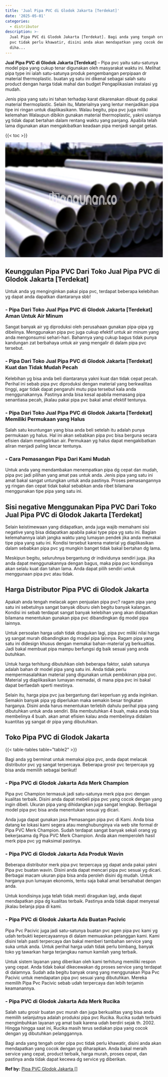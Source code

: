 ```yaml
---
title: 'Jual Pipa PVC di Glodok Jakarta [Terdekat]'
date: '2025-05-01'
categories:
  - distributor
description: >-
  Jual Pipa PVC di Glodok Jakarta [Terdekat]. Bagi anda yang tengah order pipa
  pvc tidak perlu khawatir, disini anda akan mendapatkan yang cocok dengan yg
  diha...
---
```


**Jual Pipa PVC di Glodok Jakarta \[Terdekat\]** – Pipa pvc yaitu satu-satunya model pipa yang cukup tenar digunakan oleh masyarakat waktu ini. Melihat pipa type ini ialah satu-satunya produk pengembangan perpipaan dr material thermoplastic. buatan yg satu ini dikenal sebagai salah satu product dengan harga tidak mahal dan budget Pengaplikasian instalasi yg mudah.

Jenis pipa yang satu ini tahan terhadap karat dikarenakan dibuat dg pakai material thermoplastic. Selain itu, Materialnya yang lentur menjadikan pipa tipe ini ringan untuk diaplikasikann. Walau begitu, pipa pvc juga miliki kelemahan Walaupun dibikin gunakan material thermoplastic, yakni usianya yg tidak dapat bertahan dalam rentang waktu yang panjang. Apabila telah lama digunakan akan mengakibatkan keadaan pipa menjadi sangat getas.

{{< toc >}}

![Jual Pipa PVC di Glodok Jakarta [Terdekat]](/images/jaul-pipa-pvc-06.png)

## Keunggulan Pipa PVC Dari Toko Jual Pipa PVC di Glodok Jakarta \[Terdekat\]

Untuk anda yg menginginkan pakai pipa pvc, terdapat beberapa kelebihan yg dapat anda dapatkan diantaranya sbb!

### \- Pipa Dari Toko Jual Pipa PVC di Glodok Jakarta \[Terdekat\] Aman Untuk Air Minum

Sangat banyak air yg diproduksi oleh perusahaan gunakan pipa-pipa yg dibelinya. Menggunakan pipa pvc juga cukup efektif untuk air minum yang anda mengonsumsi sehari-hari. Bahannya yang cukup bagus tidak punya kandungan zat berbahaya untuk air yang mengalir di dalam pipa pvc tersebut.

### \- Pipa Dari Toko Jual Pipa PVC di Glodok Jakarta \[Terdekat\] Kuat dan Tidak Mudah Pecah

Kelebihan yg bisa anda beli diantaranya yakni kuat dan tidak cepat pecah. Perihal ini sebab pipa pvc diproduksi dengan material yang berkwalitas tinggi, agar tidak dapat pengaruhi mutu pipa tersebut kala anda menggunakannya. Pastinya anda bisa kesal apabila memasang pipa senantiasa pecah, jikalau pakai pipa pvc bakal amat efektif tentunya.

### \- Pipa Dari Toko Jual Pipa PVC di Glodok Jakarta \[Terdekat\] Memiliki Permukaan yang Halus

Salah satu keuntungan yang bisa anda beli setelah itu adalah punya permukaan yg halus. Hal ini akan sebabkan pipa pvc bisa berguna secara efisien dalam mengalirkan air. Permukaan yg halus dapat mengakibatkan aliran menjadi paling lancar tentunya.

### \- Cara Pemasangan Pipa Dari Kami Mudah

Untuk anda yang mendambakan menempatkan pipa dg cepat dan mudah, pipa pvc jadi pilihan yang amat pas untuk anda. Jenis pipa yang satu ini amat bakal sangat untungkan untuk anda pastinya. Proses pemasangannya yg ringan dan cepat tidak bakal sebabkan anda ribet bilamana menggunakan tipe pipa yang satu ini.

## Sisi negative Menggunakan Pipa PVC Dari Toko Jual Pipa PVC di Glodok Jakarta \[Terdekat\]

Selain keistimewaan yang didapatkan, anda juga wajib memahami sisi negative yang bisa didapatkan apabila pakai type pipa yg satu ini. Bagian kelemahannya ialah jangka waktu yang lumayan pendek jika anda memakai tipe pipa yang satu ini. Kondisi tersebut karena material yg diaplikasikan dalam sebabkan pipa pvc yg mungkin banget tidak bakal bertahan dg lama.

Meskipun begitu, seluruhnya bergantung dr individunya sendiri juga. jika anda dapat menggunakannya dengan bagus, maka pipa pvc kondisinya akan selalu kuat dan tahan lama. Anda dapat pilih sendiri untuk menggunaan pipa pvc atau tidak.

## Harga Distributor Pipa PVC di Glodok Jakarta

Apakah anda tengah melacak agen penjualan pipa pvc? ragam pipa yang satu ini sebetulnya sangat banyak diburu oleh begitu banyak kalangan. Kondisi ini sebab terdapat sangat banyak kelebihan yang akan didapatkan bilamana menentukan gunakan pipa pvc dibandingkan dg model pipa lainnya.

Untuk persoalan harga udah tidak diragukan lagi, pipa pvc miliki nilai harga yg sangat murah dibandingkan dg model pipa lainnya. Ragam pipa yang satu ini didesign khusus dengan memakai bahan-material yg berkualtias. Jadi bakal membuat pipa mampu berfungsi dg baik sesuai yang anda butuhkan.

Untuk harga terhitung dibutuhkan oleh beberapa faktor, salah satunya adalah bahan dr model pipa yang satu ini. Anda tidak perlu mempermasalahkan material yang digunakan untuk pembikinan pipa pvc. Material yg diaplikasikan lumayan memadai, di mana pipa pvc ini bakal dapat berfaedah sperti mestinya.

Selain itu, harga pipa pvc jua bergantung dari keperluan yg anda inginkan. Semakin banyak pipa yg diperlukan maka semakin besar tingkatan harganya. Disini anda harus menentukan terlebih dahulu perihal pipa yang dibutuhkan untuk anda sendiri. Bila membutuhkan 4 buah, maka anda bisa membelinya 4 buah. akan amat efisien kalau anda membelinya didalam kuantitas yg sangat dr pipa yang dibutuhkan.

## Toko Pipa PVC di Glodok Jakarta

{{< table-tables table="table2" >}}

Bagi anda yg berminat untuk memakai pipa pvc, anda dapat melacak distributor pvc yg sangat terpercaya. Beberapa grosir pvc terpercaya yg bisa anda memilih sebagai berikut!

### \- Pipa PVC di Glodok Jakarta Ada Merk Champion

Pipa pvc Champion termasuk jadi satu-satunya merk pipa pvc dengan kualitas terbaik. Disini anda dapat mebeli pipa pvc yang cocok dengan yang ingin dibeli. Ukuran pipa yang dihidangkan juga sangat lengkap. Berbagai model pipa pvc bisa anda menentukan sesuai yg dicari.

Anda juga dapat gunakan jasa Pemasangan pipa pvc di Kami. Anda bisa datang ke lokasi kami segera atau menghubunginya via web site formal dr Pipa PVC Merk Champion. Sudah terdapat sangat banyak sekali orang yg bekerjasama dg Pipa PVC Merk Champion. Anda akan memperoleh hasil merk pipa pvc yg maksimal pastinya.

### \- Pipa PVC di Glodok Jakarta Ada Produk Wavin

Beberapa distributor merk pipa pvc terpercaya yg dapat anda pakai yakni Pipa pvc buatan wavin. Disini anda dapat mencari pipa pvc sesuai yg dicari. Berbagai macam ukuran pipa bisa anda peroleh disini dg mudah. Untuk harganya pun lumayan ekonomis, tentu saja bakal amat bersahabat dengan anda.

Untuk kondisinya juga telah tidak mesti diragukan lagi, anda dapat mendapatkan pipa dg kualitas terbaik. Pastinya anda tidak dapat menyesal jikalau belanja pipa di kami.

### \- Pipa PVC di Glodok Jakarta Ada Buatan Pacivic

Pipa Pvc Pacivic juga jadi satu-satunya buatan pvc agen pipa pvc kami yg udah terbukti kepercayaannya di dalam memuaskan pelanggan kami. Kami disini telah pasti terpercaya dan bakal memberi tambahan service yang suka untuk anda. Untuk perihal harga udah tidak perlu bimbang, banyak toko yg tawarkan harga terjangkau namun kamilah yang terbaik.

Untuk sistem layanan yang diberikan oleh kami terhitung memiliki respon yang cepat. Anda tidak bakal dikecewakan dg proses service yang terdapat di dalamnya. Sudah ada begitu banyak orang yang menggunakan Pipa Pvc Pacivic untuk mendapatan pipa pvc sesuai yang dibutuhkan. Mereka memilih Pipa Pvc Pacivic sebab udah terpercaya dan lebih terjamin keamanannya.

### \- Pipa PVC di Glodok Jakarta Ada Merk Rucika

Salah satu grosir buatan pvc murah dan juga berkualitas yang bisa anda memilih selanjutnya adalah produksi pipa pvc Rucika. Rucika sudah terbukti mengimbuhkan layanan yg amat baik karena udah berdiri sejak th. 2002. Hingga hingga saat ini, Rucika masih terus sediakan pipa yang cocok dengan yg dibutuhkan pelanggannya.

Bagi anda yang tengah order pipa pvc tidak perlu khawatir, disini anda akan mendapatkan yang cocok dengan yg diharapkan. Anda bakal meraih service yang cepat, product terbaik, harga murah, proses cepat, dan pastinya anda tidak dapat kecewa dg service yg diberikan.

**Ref by:** [Pipa PVC Glodok Jakarta []](https://id.wikipedia.org/wiki/Pipa)
